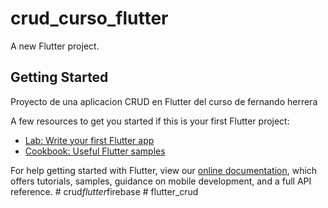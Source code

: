 # crud_curso_flutter

A new Flutter project.

## Getting Started

Proyecto de una aplicacion CRUD en Flutter del curso de fernando herrera

A few resources to get you started if this is your first Flutter project:

- [Lab: Write your first Flutter app](https://flutter.dev/docs/get-started/codelab)
- [Cookbook: Useful Flutter samples](https://flutter.dev/docs/cookbook)

For help getting started with Flutter, view our
[online documentation](https://flutter.dev/docs), which offers tutorials,
samples, guidance on mobile development, and a full API reference.
#   c r u d _ f l u t t e r _ f i r e b a s e 
 
 #   f l u t t e r _ c r u d  
 